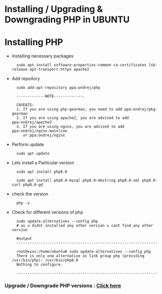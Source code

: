 # Installing / Upgrading & Downgrading PHP in UBUNTU 


# Installing PHP

- Installing necessary packages 

        sudo apt install software-properties-common ca-certificates lsb-release apt-transport-https apache2

- Add repoitory 

        sudo add-apt-repository ppa:ondrej/php

        -------------NOTE--------------

        CAVEATS:
        1. If you are using php-gearman, you need to add ppa:ondrej/pkg-gearman
        2. If you are using apache2, you are advised to add ppa:ondrej/apache2
        3. If you are using nginx, you are advised to add ppa:ondrej/nginx-mainline
           or ppa:ondrej/nginx

- Perform update 

        sudo apt update


- Lets install a Particular version 

        sudo apt install php8.0

        sudo apt install php8.0-mysql php8.0-mbstring php8.0-xml php8.0-curl php8.0-gd


- check the version 

        php -v

- Check for different versions of php


        sudo update-alternatives --config php
        # as u didnt installed any other version u cant find any other version 

        #output
        ----------------------------------------------------------------

        root@xxxx:/home/ubuntu# sudo update-alternatives --config php
        There is only one alternative in link group php (providing /usr/bin/php): /usr/bin/php8.0
        Nothing to configure.

        ----------------------------------------------------------------


### Upgrade / Downgrade PHP versions : [Click here ](./UpgradeORDowngrade.md)